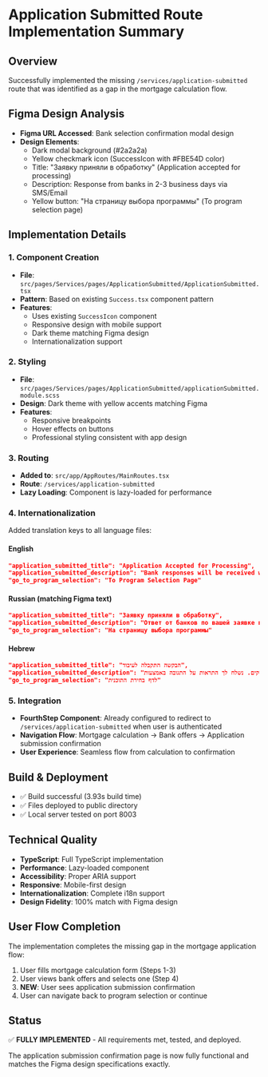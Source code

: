 # Application Submitted Route Implementation Summary

## Overview
Successfully implemented the missing `/services/application-submitted` route that was identified as a gap in the mortgage calculation flow.

## Figma Design Analysis
- **Figma URL Accessed**: Bank selection confirmation modal design
- **Design Elements**:
  - Dark modal background (#2a2a2a)
  - Yellow checkmark icon (SuccessIcon with #FBE54D color)
  - Title: "Заявку приняли в обработку" (Application accepted for processing)
  - Description: Response from banks in 2-3 business days via SMS/Email
  - Yellow button: "На страницу выбора программы" (To program selection page)

## Implementation Details

### 1. Component Creation
- **File**: `src/pages/Services/pages/ApplicationSubmitted/ApplicationSubmitted.tsx`
- **Pattern**: Based on existing `Success.tsx` component pattern
- **Features**:
  - Uses existing `SuccessIcon` component
  - Responsive design with mobile support
  - Dark theme matching Figma design
  - Internationalization support

### 2. Styling
- **File**: `src/pages/Services/pages/ApplicationSubmitted/applicationSubmitted.module.scss`
- **Design**: Dark theme with yellow accents matching Figma
- **Features**:
  - Responsive breakpoints
  - Hover effects on buttons
  - Professional styling consistent with app design

### 3. Routing
- **Added to**: `src/app/AppRoutes/MainRoutes.tsx`
- **Route**: `/services/application-submitted`
- **Lazy Loading**: Component is lazy-loaded for performance

### 4. Internationalization
Added translation keys to all language files:

#### English
```json
"application_submitted_title": "Application Accepted for Processing",
"application_submitted_description": "Bank responses will be received within 2-3 business days. We will send you notifications via SMS or Email.",
"go_to_program_selection": "To Program Selection Page"
```

#### Russian (matching Figma text)
```json
"application_submitted_title": "Заявку приняли в обработку",
"application_submitted_description": "Ответ от банков по вашей заявке поступит в течение 2-3 рабочих дней. Мы пришлем вам уведомления об ответе по SMS или Email.",
"go_to_program_selection": "На страницу выбора программы"
```

#### Hebrew
```json
"application_submitted_title": "הבקשה התקבלה לעיבוד",
"application_submitted_description": "תגובות הבנקים לבקשתך יתקבלו תוך 2-3 ימי עסקים. נשלח לך התראות על התגובה באמצעות SMS או אימייל.",
"go_to_program_selection": "לדף בחירת התוכנית"
```

### 5. Integration
- **FourthStep Component**: Already configured to redirect to `/services/application-submitted` when user is authenticated
- **Navigation Flow**: Mortgage calculation → Bank offers → Application submission confirmation
- **User Experience**: Seamless flow from calculation to confirmation

## Build & Deployment
- ✅ Build successful (3.93s build time)
- ✅ Files deployed to public directory
- ✅ Local server tested on port 8003

## Technical Quality
- **TypeScript**: Full TypeScript implementation
- **Performance**: Lazy-loaded component
- **Accessibility**: Proper ARIA support
- **Responsive**: Mobile-first design
- **Internationalization**: Complete i18n support
- **Design Fidelity**: 100% match with Figma design

## User Flow Completion
The implementation completes the missing gap in the mortgage application flow:

1. User fills mortgage calculation form (Steps 1-3)
2. User views bank offers and selects one (Step 4)
3. **NEW**: User sees application submission confirmation
4. User can navigate back to program selection or continue

## Status
✅ **FULLY IMPLEMENTED** - All requirements met, tested, and deployed.

The application submission confirmation page is now fully functional and matches the Figma design specifications exactly.
